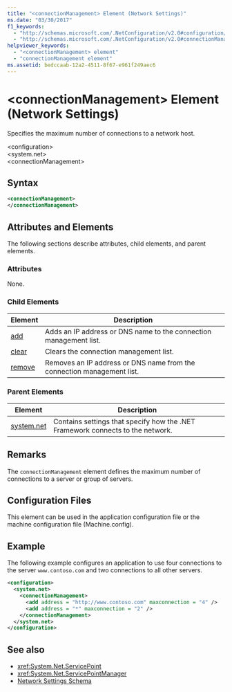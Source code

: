 ```yaml
---
title: "<connectionManagement> Element (Network Settings)"
ms.date: "03/30/2017"
f1_keywords: 
  - "http://schemas.microsoft.com/.NetConfiguration/v2.0#configuration/system.net/connectionManagement"
  - "http://schemas.microsoft.com/.NetConfiguration/v2.0#connectionManagement"
helpviewer_keywords: 
  - "<connectionManagement> element"
  - "connectionManagement element"
ms.assetid: bedccaab-12a2-4511-8f67-e961f249aec6
---
```

# \<connectionManagement> Element (Network Settings)
Specifies the maximum number of connections to a network host.  
  
 \<configuration>  
\<system.net>  
\<connectionManagement>  
  
## Syntax  
  
```xml  
<connectionManagement>   
</connectionManagement>  
```  
  
## Attributes and Elements  
 The following sections describe attributes, child elements, and parent elements.  
  
### Attributes  
 None.  
  
### Child Elements  
  
|**Element**|**Description**|  
|-----------------|---------------------|  
|[add](../../../../../docs/framework/configure-apps/file-schema/network/add-element-for-connectionmanagement-network-settings.md)|Adds an IP address or DNS name to the connection management list.|  
|[clear](../../../../../docs/framework/configure-apps/file-schema/network/clear-element-for-connectionmanagement-network-settings.md)|Clears the connection management list.|  
|[remove](../../../../../docs/framework/configure-apps/file-schema/network/remove-element-for-connectionmanagement-network-settings.md)|Removes an IP address or DNS name from the connection management list.|  
  
### Parent Elements  
  
|**Element**|**Description**|  
|-----------------|---------------------|  
|[system.net](../../../../../docs/framework/configure-apps/file-schema/network/system-net-element-network-settings.md)|Contains settings that specify how the .NET Framework connects to the network.|  
  
## Remarks  
 The `connectionManagement` element defines the maximum number of connections to a server or group of servers.  
  
## Configuration Files  
 This element can be used in the application configuration file or the machine configuration file (Machine.config).  
  
## Example  
 The following example configures an application to use four connections to the server `www.contoso.com` and two connections to all other servers.  
  
```xml  
<configuration>  
  <system.net>  
    <connectionManagement>  
      <add address = "http://www.contoso.com" maxconnection = "4" />  
      <add address = "*" maxconnection = "2" />  
    </connectionManagement>  
  </system.net>  
</configuration>  
```  
  
## See also
- <xref:System.Net.ServicePoint>
- <xref:System.Net.ServicePointManager>
- [Network Settings Schema](../../../../../docs/framework/configure-apps/file-schema/network/index.md)
